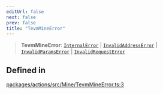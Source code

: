 ```yaml
---
editUrl: false
next: false
prev: false
title: "TevmMineError"
---
```


> **TevmMineError**: [`InternalError`](/reference/tevm/errors/classes/internalerror/) \| [`InvalidAddressError`](/reference/tevm/errors/classes/invalidaddresserror/) \| [`InvalidParamsError`](/reference/tevm/errors/classes/invalidparamserror/) \| [`InvalidRequestError`](/reference/tevm/errors/classes/invalidrequesterror/)

## Defined in

[packages/actions/src/Mine/TevmMineError.ts:3](https://github.com/evmts/tevm-monorepo/blob/main/packages/actions/src/Mine/TevmMineError.ts#L3)

